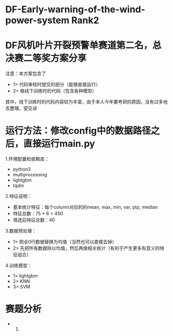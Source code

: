 # DF-Early-warning-of-the-wind-power-system Rank2
# DF风机叶片开裂预警单赛道第二名，总决赛二等奖方案分享
注意：本方案包含了
+ 1> 代码审核时提交的部分（能够直接运行）
+ 2> 做线下训练时的代码（包含各种模型）

其中，线下训练时的代码内容较为丰富，由于本人今年要考研的原因，没有过多地去整理，望见谅

# 运行方法：修改config中的数据路径之后，直接运行main.py
1.环境配置和依赖库：
+ python3
+ multiprocessing
+ lightgbm
+ tqdm

2.特征说明：
+ 基本统计特征：每个column对应的的mean, max, min, var, ptp, median
+ 特征总数：75 * 6 = 450
+ 筛选后特征总数：40

3.数据预处理：
+ 1> 把全0行数据替换为均值（当然也可以直接去掉）
+ 2> 先把所有数据除以均值，然后再做相关统计（有利于产生更多有意义的特征组合）

4.训练模型：
+ 1> lightgbm
+ 2> KNN
+ 3> SVM

# 赛题分析
+ 1.
